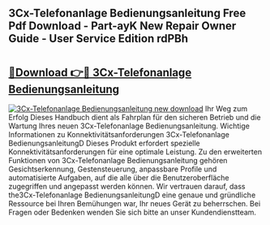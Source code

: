## 3Cx-Telefonanlage Bedienungsanleitung Free Pdf Download - Part-ayK New Repair Owner Guide - User Service Edition rdPBh

# <h2><a href="http://df4qw0.blite.top/?on=3Cx-Telefonanlage+Bedienungsanleitung">🔗Download 👉🔴 3Cx-Telefonanlage Bedienungsanleitung</a></h2>

[![3Cx-Telefonanlage Bedienungsanleitung new download](https://i.imgur.com/lujVjoI.png)](http://df4qw0.blite.top/?on=3Cx-Telefonanlage+Bedienungsanleitung)
Ihr Weg zum Erfolg Dieses Handbuch dient als Fahrplan für den sicheren Betrieb und die Wartung Ihres neuen 3Cx-Telefonanlage Bedienungsanleitung. Wichtige Informationen zu Konnektivitätsanforderungen 3Cx-Telefonanlage BedienungsanleitungD Dieses Produkt erfordert spezielle Konnektivitätsanforderungen für eine optimale Leistung. Zu den erweiterten Funktionen von 3Cx-Telefonanlage Bedienungsanleitung gehören Gesichtserkennung, Gestensteuerung, anpassbare Profile und automatisierte Aufgaben, auf die alle über die Benutzeroberfläche zugegriffen und angepasst werden können. Wir vertrauen darauf, dass the3Cx-Telefonanlage BedienungsanleitungD eine genaue und gründliche Ressource bei Ihren Bemühungen war, Ihr neues Gerät zu beherrschen. Bei Fragen oder Bedenken wenden Sie sich bitte an unser Kundendienstteam.
